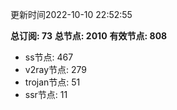 更新时间2022-10-10 22:52:55

**总订阅: 73**
**总节点: 2010**
**有效节点: 808**
- ss节点: 467
- v2ray节点: 279
- trojan节点: 51
- ssr节点: 11
